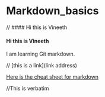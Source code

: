 Markdown_basics
===============
// #### Hi this is Vineeth
#### Hi this is Vineeth
I am learning Git markdown.

// [this is a link](link address)

[Here is the cheat sheet for markdown](https://github.com/adam-p/markdown-here/wiki/Markdown-Cheatsheet)

//This is verbatim
